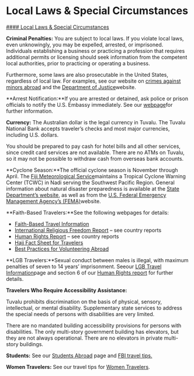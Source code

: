 # Local Laws & Special Circumstances

[#### Local Laws & Special Circumstances](javascript:void(0); "Local Laws & Special Circumstances")

**Criminal Penalties:** You are subject to local laws. If you violate local laws, even unknowingly, you may be expelled, arrested, or imprisoned. Individuals establishing a business or practicing a profession that requires additional permits or licensing should seek information from the competent local authorities, prior to practicing or operating a business.

Furthermore, some laws are also prosecutable in the United States, regardless of local law. For examples, see our website on [crimes against minors abroad](http://travel.state.gov/content/passports/en/emergencies/arrest/criminalpenalties.html) and the [Department of Justice](https://www.justice.gov/)website.

**Arrest Notification:**If you are arrested or detained, ask police or prison officials to notify the U.S. Embassy immediately. See our [webpage](https://fj.usembassy.gov/arrest-of-a-u-s-citizen/)for further information.

**Currency:** The Australian dollar is the legal currency in Tuvalu. The Tuvalu National Bank accepts traveler’s checks and most major currencies, including U.S. dollars.

You should be prepared to pay cash for hotel bills and all other services, since credit card services are not available. There are no ATMs on Tuvalu, so it may not be possible to withdraw cash from overseas bank accounts.

**Cyclone Season:**The official cyclone season is November through April. The [Fiji Meteorological Service](https://www.met.gov.fj/index.php?page=public)maintains a Tropical Cyclone Warning Center (TCWC) in Nadi serving the Southwest Pacific Region. General information about natural disaster preparedness is available at the [State Department’s website](https://travel.state.gov/content/travel/en/international-travel/emergencies/what-can-you-do-crisis-abroad/natural-disasters.html), as well as from the [U.S. Federal Emergency Management Agency’s (FEMA)](https://www.fema.gov/)website.

**Faith-Based Travelers:**See the following webpages for details:

* [Faith-Based Travel Information](https://travel.state.gov/content/passports/en/go/faith-based-travel.html)
* [International Religious Freedom Report](http://www.state.gov/j/drl/irf/rpt/index.htm) – see country reports
* [Human Rights Report](http://www.state.gov/j/drl/rls/hrrpt/) – see country reports
* [Hajj Fact Sheet for Travelers](http://travel.state.gov/content/passports/en/go/Hajj.html)
* [Best Practices for Volunteering Abroad](https://travel.state.gov/content/passports/en/go/volunteer.html)

**LGB Travelers:**Sexual conduct between males is illegal, with maximum penalties of seven to 14 years’ imprisonment. Seeour [LGB Travel Information](http://travel.state.gov/content/passports/english/go/lgbt.html)page and section 6 of our [Human Rights report](http://www.state.gov/j/drl/rls/hrrpt/) for further details.

**Travelers Who Require Accessibility Assistance:**

Tuvalu prohibits discrimination on the basis of physical, sensory, intellectual, or mental disability. Supplementary state services to address the special needs of persons with disabilities are very limited.

There are no mandated building accessibility provisions for persons with disabilities. The only multi-story government building has elevators, but they are not always operational. There are no elevators in private multi-story buildings.

**Students:** See our [Students Abroad](http://travel.state.gov/content/studentsabroad/en.html) page and [FBI travel tips.](https://www.fbi.gov/file-repository/student-travel-brochure-pdf.pdf/view)

**Women Travelers:** See our travel tips for [Women Travelers](http://travel.state.gov/content/passports/english/go/Women.html).